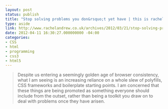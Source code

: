 ```yaml
---
layout: post
status: publish
title: "Stop solving problems you don&rsquo;t yet have | this is rachelandrew.co.uk"
type: aside
link: http://www.rachelandrew.co.uk/archives/2012/03/21/stop-solving-problems-you-dont-yet-have/
date: 2012-04-11 16:30:27.000000000 -04:00
categories:
- CSS
- html
- programming
- css3
- html5
---
```

> Despite us entering a seemingly golden age of browser consistency, what I am seeing is an increasing reliance on a whole slew of polyfills, CSS frameworks and boilerplate starting points. I am concerned that these things are being promoted as something everyone should include from the outset, rather than being a toolkit you draw on to deal with problems once they have arisen.